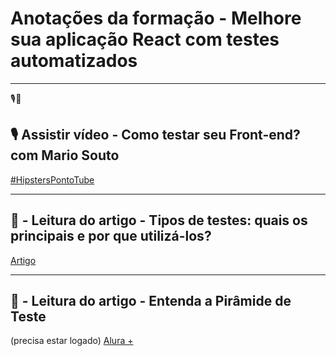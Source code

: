 # Anotações da formação - Melhore sua aplicação React com testes automatizados

---
🎙️📄

## 🎙️ Assistir vídeo - Como testar seu Front-end? com Mario Souto
[ #HipstersPontoTube](https://www.youtube.com/watch?v=CaTbfdsVydE)

---

## 📄 - Leitura do artigo - Tipos de testes: quais os principais e por que utilizá-los?
[Artigo](https://www.alura.com.br/artigos/tipos-de-testes-principais-por-que-utiliza-los)

---

## 📄 - Leitura do artigo - Entenda a Pirâmide de Teste
(precisa estar logado)
[Alura +](https://cursos.alura.com.br/extra/alura-mais/entenda-a-piramide-de-teste-c206)

